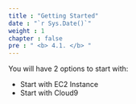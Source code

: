 ```yaml
---
title : "Getting Started"
date : "`r Sys.Date()`"
weight : 1
chapter : false
pre : " <b> 4.1. </b> "
---
```


You will have 2 options to start with:

- Start with EC2 Instance
- Start with Cloud9